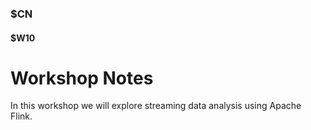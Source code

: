 ### $CN
#### $W10

# Workshop Notes

In this workshop we will explore streaming data analysis using Apache Flink.